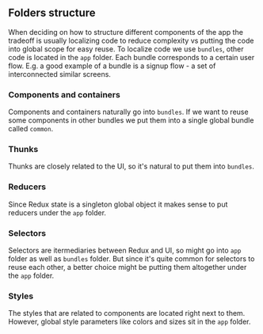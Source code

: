 ## Folders structure

When deciding on how to structure different components of the app the tradeoff is usually
localizing code to reduce complexity vs putting the code into global scope for easy reuse.
To localize code we use `bundles`, other code is located in the `app` folder. Each
bundle corresponds to a certain user flow. E.g. a good example of a bundle is a signup flow -
a set of interconnected similar screens.

### Components and containers

Components and containers naturally go into `bundles`. If we want to reuse
some components in other bundles we put them into a single global bundle called `common`.

### Thunks

Thunks are closely related to the UI, so it's natural to put them into `bundles`.

### Reducers

Since Redux state is a singleton global object it makes sense to put reducers under the `app`
folder.

### Selectors

Selectors are itermediaries between Redux and UI, so might go into `app` folder as well as
`bundles` folder. But since it's quite common for selectors to reuse each other, a better
choice might be putting them altogether under the `app` folder.

### Styles

The styles that are related to components are located right next to them. However,
global style parameters like colors and sizes sit in the `app` folder.

